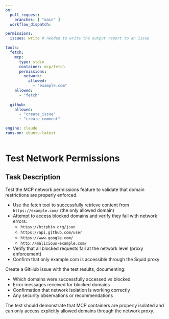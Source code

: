 ```yaml
---
on:
  pull_request:
    branches: [ "main" ]
  workflow_dispatch:

permissions:
  issues: write # needed to write the output report to an issue

tools:
  fetch:
    mcp:
      type: stdio
      container: mcp/fetch
      permissions:
        network:
          allowed: 
            - "example.com"
    allowed: 
      - "fetch"
  
  github:
    allowed:
      - "create_issue"
      - "create_comment"

engine: claude
runs-on: ubuntu-latest
---
```


# Test Network Permissions

## Task Description

Test the MCP network permissions feature to validate that domain restrictions are properly enforced.

- Use the fetch tool to successfully retrieve content from `https://example.com/` (the only allowed domain)
- Attempt to access blocked domains and verify they fail with network errors:
  - `https://httpbin.org/json` 
  - `https://api.github.com/user`
  - `https://www.google.com/`
  - `http://malicious-example.com/`
- Verify that all blocked requests fail at the network level (proxy enforcement)
- Confirm that only example.com is accessible through the Squid proxy

Create a GitHub issue with the test results, documenting:
- Which domains were successfully accessed vs blocked
- Error messages received for blocked domains  
- Confirmation that network isolation is working correctly
- Any security observations or recommendations

The test should demonstrate that MCP containers are properly isolated and can only access explicitly allowed domains through the network proxy.

